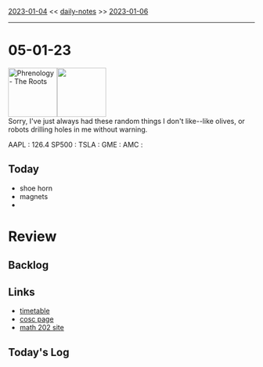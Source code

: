 [2023-01-04](daily_notes/2023-01-04) << [daily-notes](notes/daily-notes.md) >> [2023-01-06](daily_notes/2023-01-06)

---
# 05-01-23
<a href='spotify:album:2wOWfpfLWKlMQDsyM5UqqE'><img src='https://i.scdn.co/image/192cf02f76a79c91e1c33b510096582d0e0e3469' alt='Phrenology - The Roots' height=100></a><img src='https://imgs.xkcd.com/comics/biology_vs_robotics.png' height=100>
<br>Sorry, I've just always had these random things I don't like--like olives, or robots drilling holes in me without warning.

AAPL : 126.4 
SP500 : 
TSLA :
GME :
AMC :

## Today
- shoe horn
- magnets
- 


# Review


## Backlog


## Links
- [timetable](https://i.imgur.com/9ghbvAG.png)
- [cosc page](https://cosc203.cspages.otago.ac.nz)
- [math 202 site](https://www.maths.otago.ac.nz/?resOLAF)

## Today's Log